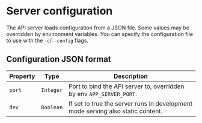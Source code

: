 
# Server configuration

The API server loads configuration from a JSON file. Some values may be overridden by
environment variables. You can specify the configuration file to use with the `-c`/`--config` flags.

## Configuration JSON format

| Property | Type | Description |
| --- | --- | --- |
| `port` | `Integer` | Port to bind the API server to, overridden by env `APP_SERVER_PORT`. |
| `dev` | `Boolean` | If set to true the server runs in development mode serving also static content. |
